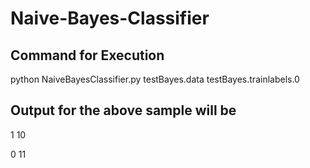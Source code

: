 # Naive-Bayes-Classifier

## Command for Execution

python NaiveBayesClassifier.py testBayes.data testBayes.trainlabels.0

## Output for the above sample will be

1 10

0 11
